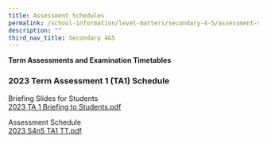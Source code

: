 ```yaml
---
title: Assessment Schedules
permalink: /school-information/level-matters/secondary-4-5/assessment-schedules/
description: ""
third_nav_title: Secondary 4&5
---
```

**Term Assessments and Examination Timetables**  

### 2023 Term Assessment 1 (TA1) Schedule

Briefing Slides for Students  
[2023 TA 1 Briefing to Students.pdf](/files/2023%20TA%201%20Briefing%20to%20Students.pdf)  
  
Assessment Schedule  
[2023 S4n5 TA1 TT.pdf](/files/2023%20S4n5%20Start%20of%20Term%201%20Letter_final.pdf)
